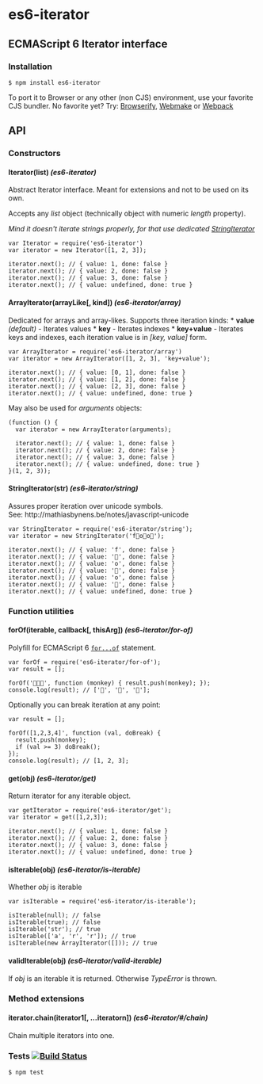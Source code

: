 <h1 id="es6-iterator">es6-iterator</h1>

<h2 id="ecmascript-6-iterator-interface">ECMAScript 6 Iterator interface</h2>

<h3 id="installation">Installation</h3>

<pre><code>$ npm install es6-iterator
</code></pre>

<p>To port it to Browser or any other (non CJS) environment, use your favorite CJS bundler. No favorite yet? Try: <a href="http://browserify.org/">Browserify</a>, <a href="https://github.com/medikoo/modules-webmake">Webmake</a> or <a href="http://webpack.github.io/">Webpack</a></p>

<h2 id="api">API</h2>

<h3 id="constructors">Constructors</h3>

<h4 id="iteratorlist-_es6-iterator_">Iterator(list) <em>(es6-iterator)</em></h4>

<p>Abstract Iterator interface. Meant for extensions and not to be used on its own.</p>

<p>Accepts any <em>list</em> object (technically object with numeric <em>length</em> property).</p>

<p><em>Mind it doesn't iterate strings properly, for that use dedicated <a href="#string-iterator">StringIterator</a></em></p>

<pre><code class="javascript">var Iterator = require('es6-iterator')
var iterator = new Iterator([1, 2, 3]);

iterator.next(); // { value: 1, done: false }
iterator.next(); // { value: 2, done: false }
iterator.next(); // { value: 3, done: false }
iterator.next(); // { value: undefined, done: true }
</code></pre>

<h4 id="arrayiteratorarraylike%2C-kind-_es6-iterator%2Farray_">ArrayIterator(arrayLike[, kind]) <em>(es6-iterator/array)</em></h4>

<p>Dedicated for arrays and array-likes. Supports three iteration kinds:
* <strong>value</strong> <em>(default)</em> - Iterates values
* <strong>key</strong> - Iterates indexes
* <strong>key+value</strong> - Iterates keys and indexes, each iteration value is in <em>[key, value]</em> form.</p>

<pre><code class="javascript">var ArrayIterator = require('es6-iterator/array')
var iterator = new ArrayIterator([1, 2, 3], 'key+value');

iterator.next(); // { value: [0, 1], done: false }
iterator.next(); // { value: [1, 2], done: false }
iterator.next(); // { value: [2, 3], done: false }
iterator.next(); // { value: undefined, done: true }
</code></pre>

<p>May also be used for <em>arguments</em> objects:</p>

<pre><code class="javascript">(function () {
  var iterator = new ArrayIterator(arguments);

  iterator.next(); // { value: 1, done: false }
  iterator.next(); // { value: 2, done: false }
  iterator.next(); // { value: 3, done: false }
  iterator.next(); // { value: undefined, done: true }
}(1, 2, 3));
</code></pre>

<h4 id="stringiteratorstr-_es6-iterator%2Fstring_">StringIterator(str) <em>(es6-iterator/string)</em></h4>

<p>Assures proper iteration over unicode symbols.<br />
See: http://mathiasbynens.be/notes/javascript-unicode</p>

<pre><code class="javascript">var StringIterator = require('es6-iterator/string');
var iterator = new StringIterator('f🙈o🙉o🙊');

iterator.next(); // { value: 'f', done: false }
iterator.next(); // { value: '🙈', done: false }
iterator.next(); // { value: 'o', done: false }
iterator.next(); // { value: '🙉', done: false }
iterator.next(); // { value: 'o', done: false }
iterator.next(); // { value: '🙊', done: false }
iterator.next(); // { value: undefined, done: true }
</code></pre>

<h3 id="function-utilities">Function utilities</h3>

<h4 id="forofiterable%2C-callback%2C-thisarg-_es6-iterator%2Ffor-of_">forOf(iterable, callback[, thisArg]) <em>(es6-iterator/for-of)</em></h4>

<p>Polyfill for ECMAScript 6 <a href="https://developer.mozilla.org/en-US/docs/Web/JavaScript/Reference/Statements/for...of"><code>for...of</code></a> statement.</p>

<pre><code>var forOf = require('es6-iterator/for-of');
var result = [];

forOf('🙈🙉🙊', function (monkey) { result.push(monkey); });
console.log(result); // ['🙈', '🙉', '🙊'];
</code></pre>

<p>Optionally you can break iteration at any point:</p>

<pre><code class="javascript">var result = [];

forOf([1,2,3,4]', function (val, doBreak) {
  result.push(monkey);
  if (val &gt;= 3) doBreak();
});
console.log(result); // [1, 2, 3];
</code></pre>

<h4 id="getobj-_es6-iterator%2Fget_">get(obj) <em>(es6-iterator/get)</em></h4>

<p>Return iterator for any iterable object.</p>

<pre><code class="javascript">var getIterator = require('es6-iterator/get');
var iterator = get([1,2,3]);

iterator.next(); // { value: 1, done: false }
iterator.next(); // { value: 2, done: false }
iterator.next(); // { value: 3, done: false }
iterator.next(); // { value: undefined, done: true }
</code></pre>

<h4 id="isiterableobj-_es6-iterator%2Fis-iterable_">isIterable(obj) <em>(es6-iterator/is-iterable)</em></h4>

<p>Whether <em>obj</em> is iterable</p>

<pre><code class="javascript">var isIterable = require('es6-iterator/is-iterable');

isIterable(null); // false
isIterable(true); // false
isIterable('str'); // true
isIterable(['a', 'r', 'r']); // true
isIterable(new ArrayIterator([])); // true
</code></pre>

<h4 id="validiterableobj-_es6-iterator%2Fvalid-iterable_">validIterable(obj) <em>(es6-iterator/valid-iterable)</em></h4>

<p>If <em>obj</em> is an iterable it is returned. Otherwise <em>TypeError</em> is thrown.</p>

<h3 id="method-extensions">Method extensions</h3>

<h4 id="iterator.chainiterator1%2C-%E2%80%A6iteratorn-_es6-iterator%2F%23%2Fchain_">iterator.chain(iterator1[, …iteratorn]) <em>(es6-iterator/#/chain)</em></h4>

<p>Chain multiple iterators into one.</p>

<h3 id="tests-%21build-status">Tests <a href="https://travis-ci.org/medikoo/es6-iterator"><img src="https://travis-ci.org/medikoo/es6-iterator.png" alt="Build Status" /></a></h3>

<pre><code>$ npm test
</code></pre>
